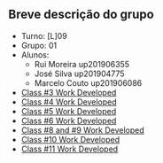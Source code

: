 ## **Breve descrição do grupo**

* Turno: [L]09
* Grupo: 01
* Alunos:
    - Rui Moreira up201906355
    - José Silva up201904775
    - Marcelo Couto up201906086
* [Class #3 Work Developed](LOGBOOK3.md)
* [Class #4 Work Developed](LOGBOOK4.md)
* [Class #5 Work Developed](LOGBOOK5.md)
* [Class #6 Work Developed](LOGBOOK6.md)
* [Class #8 and #9 Work Developed](LOGBOOK8_9.md)
* [Class #10 Work Developed](LOGBOOK10.md)
* [Class #11 Work Developed](LOGBOOK11.md)
